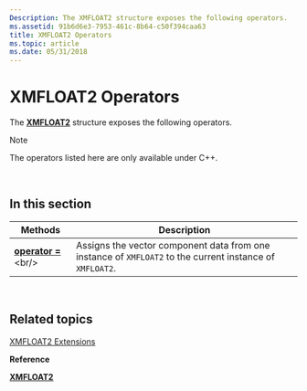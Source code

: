```yaml
---
Description: The XMFLOAT2 structure exposes the following operators.
ms.assetid: 91b6d6e3-7953-461c-8b64-c50f394caa63
title: XMFLOAT2 Operators
ms.topic: article
ms.date: 05/31/2018
---
```


# XMFLOAT2 Operators

The [**XMFLOAT2**](https://msdn.microsoft.com/en-us/library/Ee419468(v=VS.85).aspx) structure exposes the following operators.

> [!Note]  
> The operators listed here are only available under C++.

 

## In this section



| Methods                                               | Description                                                                                                         |
|-------------------------------------------------------|---------------------------------------------------------------------------------------------------------------------|
| [**operator =**](https://msdn.microsoft.com/en-us/library/Ee419474(v=VS.85).aspx)<br/> | Assigns the vector component data from one instance of `XMFLOAT2` to the current instance of `XMFLOAT2`.<br/> |



 

## Related topics

<dl> <dt>

[XMFLOAT2 Extensions](ovw-xmfloat2-extensions.md)
</dt> <dt>

**Reference**
</dt> <dt>

[**XMFLOAT2**](https://msdn.microsoft.com/en-us/library/Ee419468(v=VS.85).aspx)
</dt> </dl>

 

 




